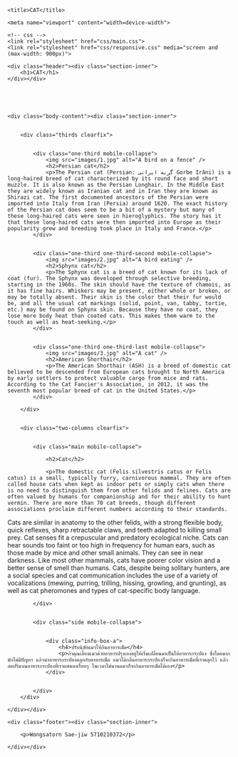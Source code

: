 <!doctype html>
<html lang="en">
<head>
	<meta charset="utf-8">
	<meta http-equiv="X-UA-Compatible" content="IE=edge,chrome=1">
	
	<title>CAT</title>
	
	<meta name="viewport" content="width=device-width">
	
	<!-- css -->
	<link rel="stylesheet" href="css/main.css">
	<link rel="stylesheet" href="css/responsive.css" media="screen and (max-width: 900px)">
	
</head>
<body>

	
	<div class="header"><div class="section-inner">
		<h1>CAT</h1>
	</div></div>
	
	
	
	
	
	<div class="body-content"><div class="section-inner">
		
		
		<div class="thirds clearfix">
			
			
			<div class="one-third mobile-collapse">
				<img src="images/1.jpg" alt="A bird on a fence" />
				<h2>Persian cat</h2>
				<p>The Persian cat (Persian: گربه ایرانی Gorbe Irâni) is a long-haired breed of cat characterized by its round face and short muzzle. It is also known as the Persian Longhair. In the Middle East they are widely known as Iranian cat and in Iran they are known as Shirazi cat. The first documented ancestors of the Persian were imported into Italy from Iran (Persia) around 1620. The exact history of the Persian cat does seem to be a bit of a mystery but many of these long-haired cats were seen in hieroglyphics. The story has it that these long-haired cats were then imported into Europe as their popularity grew and breeding took place in Italy and France.</p>
			</div>
			
			
			<div class="one-third one-third-second mobile-collapse">
				<img src="images/2.jpg" alt="A bird eating" />
				<h2>Sphynx cat</h2>
				<p>The Sphynx cat is a breed of cat known for its lack of coat (fur). The Sphynx was developed through selective breeding, starting in the 1960s. The skin should have the texture of chamois, as it has fine hairs. Whiskers may be present, either whole or broken, or may be totally absent. Their skin is the color that their fur would be, and all the usual cat markings (solid, point, van, tabby, tortie, etc.) may be found on Sphynx skin. Because they have no coat, they lose more body heat than coated cats. This makes them warm to the touch as well as heat-seeking.</p>
			</div>
			
			
			<div class="one-third one-third-last mobile-collapse">
				<img src="images/3.jpg" alt="A cat" />
				<h2>American Shorthair</h2>
				<p>The American Shorthair (ASH) is a breed of domestic cat believed to be descended from European cats brought to North America by early settlers to protect valuable cargo from mice and rats. According to the Cat Fancier's Association, in 2012, it was the seventh most popular breed of cat in the United States.</p>
			</div>
			
		</div>
		
		
		<div class="two-columns clearfix">
			
			
			<div class="main mobile-collapse">
				
				<h2>Cat</h2>
				
				<p>The domestic cat (Felis silvestris catus or Felis catus) is a small, typically furry, carnivorous mammal. They are often called house cats when kept as indoor pets or simply cats when there is no need to distinguish them from other felids and felines. Cats are often valued by humans for companionship and for their ability to hunt vermin. There are more than 70 cat breeds, though different associations proclaim different numbers according to their standards.

Cats are similar in anatomy to the other felids, with a strong flexible body, quick reflexes, sharp retractable claws, and teeth adapted to killing small prey. Cat senses fit a crepuscular and predatory ecological niche. Cats can hear sounds too faint or too high in frequency for human ears, such as those made by mice and other small animals. They can see in near darkness. Like most other mammals, cats have poorer color vision and a better sense of smell than humans. Cats, despite being solitary hunters, are a social species and cat communication includes the use of a variety of vocalizations (mewing, purring, trilling, hissing, growling, and grunting), as well as cat pheromones and types of cat-specific body language.</p>
				
			</div>
			
			
			<div class="side mobile-collapse">
				
				
				<div class="info-box-a">
					<h4>ปรับนิสัยแมวให้กินอาหารเม็ด</h4>
					<p>ถ้าคุณเลี้ยงแมวด้วยอาหารปรุงเองอยู่ให้เริ่มเปลี่ยนมาเป็นให้อาหารกระป๋อง ซึ่งโดยมากมักไม่มีปัญหา แล้วนำอาหารกระป๋องคลุกกับอาหารเม็ด แมวได้กลิ่นอาหารกระป๋องก็จะกินอาหารเม็ดที่เราคลุกไว้ แล้วลดปริมาณอาหารกระป๋องที่เราผสมลงเรื่อยๆ ในเวลาไม่นานแมวก็จะกินอาหารเม็ดได้เอง</p>
				</div>
				
				
			</div>
		</div>
		
	</div></div>
	
	<div class="footer"><div class="section-inner">
		
		<p>Wongsatorn Sae-jiw 5710210372</p>
		
	</div></div>
	
</body>
</html>
